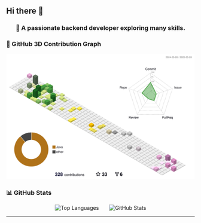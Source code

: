 ## Hi there 👋

<h3 align="center">🚀 A passionate backend developer exploring many skills.</h3>

### 🧊 GitHub 3D Contribution Graph
![Personal 3D Metrics](./profile-3d-contrib/profile-season.svg)

### 📊 GitHub Stats
<p align="center">
  <img src="https://github-readme-stats.vercel.app/api/top-langs/?username=jialin-zhou&layout=compact&langs_count=6&theme=default" alt="Top Languages" />
  &nbsp;&nbsp;&nbsp;&nbsp;&nbsp;
  <img src="https://github-readme-stats.vercel.app/api?username=jialin-zhou&show_icons=true&locale=en&theme=default" alt="GitHub Stats" />
</p>

---

<!--
✨ _Special repository_ because its `README.md` appears on your GitHub profile.
-->
